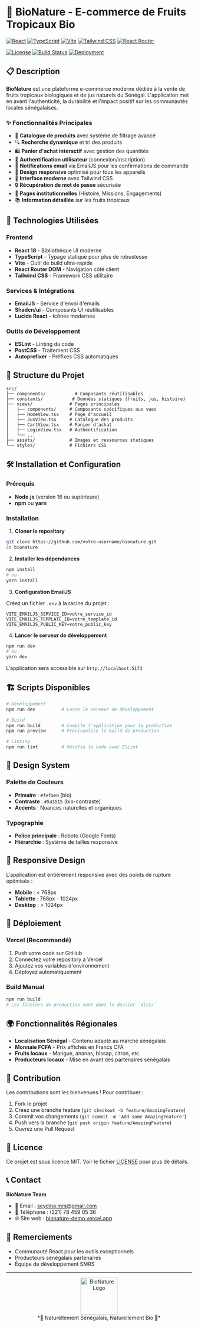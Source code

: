 # 🌿 BioNature - E-commerce de Fruits Tropicaux Bio

[![React](https://img.shields.io/badge/React-18.0+-61DAFB?style=for-the-badge&logo=react&logoColor=black)](https://react.dev/)
[![TypeScript](https://img.shields.io/badge/TypeScript-5.0+-3178C6?style=for-the-badge&logo=typescript&logoColor=white)](https://www.typescriptlang.org/)
[![Vite](https://img.shields.io/badge/Vite-5.0+-646CFF?style=for-the-badge&logo=vite&logoColor=white)](https://vitejs.dev/)
[![Tailwind CSS](https://img.shields.io/badge/Tailwind_CSS-3.0+-06B6D4?style=for-the-badge&logo=tailwindcss&logoColor=white)](https://tailwindcss.com/)
[![React Router](https://img.shields.io/badge/React_Router-6.0+-CA4245?style=for-the-badge&logo=reactrouter&logoColor=white)](https://reactrouter.com/)

[![License](https://img.shields.io/badge/License-MIT-green.svg?style=for-the-badge)](LICENSE)
[![Build Status](https://img.shields.io/badge/Build-Passing-brightgreen?style=for-the-badge)](https://github.com/votre-username/bionature)
[![Deployment](https://img.shields.io/badge/Deployment-Vercel-black?style=for-the-badge&logo=vercel)](https://bionature-demo.vercel.app)

## 📋 Description

**BioNature** est une plateforme e-commerce moderne dédiée à la vente de fruits tropicaux biologiques et de jus naturels du Sénégal. L'application met en avant l'authenticité, la durabilité et l'impact positif sur les communautés locales sénégalaises.

### ✨ Fonctionnalités Principales

- 🛒 **Catalogue de produits** avec système de filtrage avancé
- 🔍 **Recherche dynamique** et tri des produits
- 🛍️ **Panier d'achat interactif** avec gestion des quantités
- 👤 **Authentification utilisateur** (connexion/inscription)
- 📧 **Notifications email** via EmailJS pour les confirmations de commande
- 📱 **Design responsive** optimisé pour tous les appareils
- 🎨 **Interface moderne** avec Tailwind CSS
- 🔒 **Récupération de mot de passe** sécurisée
- 📄 **Pages institutionnelles** (Histoire, Missions, Engagements)
- 📚 **Information détaillée** sur les fruits tropicaux

## 🚀 Technologies Utilisées

### Frontend

- **React 18** - Bibliothèque UI moderne
- **TypeScript** - Typage statique pour plus de robustesse
- **Vite** - Outil de build ultra-rapide
- **React Router DOM** - Navigation côté client
- **Tailwind CSS** - Framework CSS utilitaire

### Services & Intégrations

- **EmailJS** - Service d'envoi d'emails
- **Shadcn/ui** - Composants UI réutilisables
- **Lucide React** - Icônes modernes

### Outils de Développement

- **ESLint** - Linting du code
- **PostCSS** - Traitement CSS
- **Autoprefixer** - Préfixes CSS automatiques

## 📁 Structure du Projet

```
src/
├── components/           # Composants réutilisables
├── constants/           # Données statiques (fruits, jus, histoire)
├── views/              # Pages principales
│   ├── components/     # Composants spécifiques aux vues
│   ├── HomeView.tsx    # Page d'accueil
│   ├── JusView.tsx     # Catalogue des produits
│   ├── CartView.tsx    # Panier d'achat
│   ├── LoginView.tsx   # Authentification
│   └── ...
├── assets/             # Images et ressources statiques
└── styles/             # Fichiers CSS
```

## 🛠️ Installation et Configuration

### Prérequis

- **Node.js** (version 16 ou supérieure)
- **npm** ou **yarn**

### Installation

1. **Cloner le repository**

```bash
git clone https://github.com/votre-username/bionature.git
cd bionature
```

2. **Installer les dépendances**

```bash
npm install
# ou
yarn install
```

3. **Configuration EmailJS**

Créez un fichier `.env` à la racine du projet :

```env
VITE_EMAILJS_SERVICE_ID=votre_service_id
VITE_EMAILJS_TEMPLATE_ID=votre_template_id
VITE_EMAILJS_PUBLIC_KEY=votre_public_key
```

4. **Lancer le serveur de développement**

```bash
npm run dev
# ou
yarn dev
```

L'application sera accessible sur `http://localhost:5173`

## 🏗️ Scripts Disponibles

```bash
# Développement
npm run dev          # Lance le serveur de développement

# Build
npm run build        # Compile l'application pour la production
npm run preview      # Prévisualise le build de production

# Linting
npm run lint         # Vérifie le code avec ESLint
```

## 🎨 Design System

### Palette de Couleurs

- **Primaire** : `#fefae0` (bio)
- **Contraste** : `#543515` (bio-contraste)
- **Accents** : Nuances naturelles et organiques

### Typographie

- **Police principale** : Roboto (Google Fonts)
- **Hiérarchie** : Système de tailles responsive

## 📱 Responsive Design

L'application est entièrement responsive avec des points de rupture optimisés :

- **Mobile** : < 768px
- **Tablette** : 768px - 1024px
- **Desktop** : > 1024px

## 🚀 Déploiement

### Vercel (Recommandé)

1. Push votre code sur GitHub
2. Connectez votre repository à Vercel
3. Ajoutez vos variables d'environnement
4. Déployez automatiquement

### Build Manual

```bash
npm run build
# Les fichiers de production sont dans le dossier `dist/`
```

## 🌍 Fonctionnalités Régionales

- **Localisation Sénégal** - Contenu adapté au marché sénégalais
- **Monnaie FCFA** - Prix affichés en Francs CFA
- **Fruits locaux** - Mangue, ananas, bissap, citron, etc.
- **Producteurs locaux** - Mise en avant des partenaires sénégalais

## 🤝 Contribution

Les contributions sont les bienvenues ! Pour contribuer :

1. Fork le projet
2. Créez une branche feature (`git checkout -b feature/AmazingFeature`)
3. Commit vos changements (`git commit -m 'Add some AmazingFeature'`)
4. Push vers la branche (`git push origin feature/AmazingFeature`)
5. Ouvrez une Pull Request

## 📄 Licence

Ce projet est sous licence MIT. Voir le fichier [LICENSE](LICENSE) pour plus de détails.

## 📞 Contact

**BioNature Team**

- 📧 Email : <seydina.mrs@gmail.com>
- 📱 Téléphone : (221) 78 459 05 36
- 🌐 Site web : [bionature-demo.vercel.app](https://bio-nature.vercel.app)

## 🙏 Remerciements

- Communauté React pour les outils exceptionnels
- Producteurs sénégalais partenaires
- Équipe de développement SMRS

---

<div align="center">
  <img src="/assets/logo.png" alt="BioNature Logo" width="100"/>
  <br>
  *🌿 Naturellement Sénégalais, Naturellement Bio 🌿*
</div>
